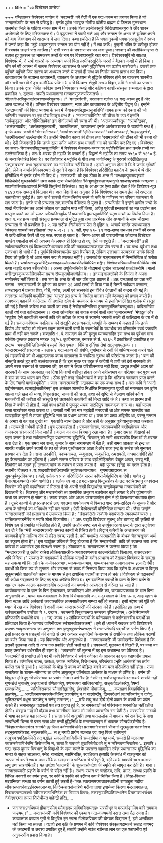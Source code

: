 +++
title = "०७ विश्वेश्वर पाण्डेय"

+++
पण्डितप्रवर विश्वेश्वर पाण्डेय ने 'कादम्बरी' की शैली में एक गद्य-काव्य का प्रणयन किया है जो ‘मन्दारमंजरी' के नाम से प्रसिद्ध है। इनके पूर्वज भारद्वाज गोत्रीय पर्वतीय ब्राह्मण थे जिनका मूलस्थान अलमोड़ा जिले के पाटिया नामक ग्राम में था। इनके पिता लक्ष्मीधरसूरि निखिलशास्त्रगुरु थे और शास्त्र अध्येताओं के लिए पारिजाततरु थे। वे वृद्धावस्था में काशी चले आए और सन्तान के अभाव से दुःखित अपने को बाबा विश्वनाथ की आराधना में लगा दिया। कथा प्रचलित है कि भक्तानुकम्पी भगवान् आशुतोष ने स्वप्न में उनसे कहा कि "तुझे अदृष्टानुसार सन्तान का योग नहीं है। मैं क्या करूँ। तुम्हारी भक्ति के वशीभूत होकर मैं स्वयमेव उन्हारे पास आऊँगा।" उसी स्वप्न के उपरान्त पत्र का जन्म हुआ। भगवान् की अलौकिक कृपा से उत्पन्न हुए पुत्ररत्न का नामकरण उन्हीं के नाम पर विश्वेश्वरसूरि रखा गया। विश्वेश्वरसूरि जो साक्षात् विश्वेश्वर थे, ने सभी शास्त्रों का अध्ययन अपने पिता लक्ष्मीधरसूरि के चरणों में बैठकर काशी में ही किया। पाँच वर्ष की अवस्था में बालक विश्वेश्वर अक्षरारम्भ से अपने बुद्धिवैचित्र्य का प्रदर्शन करने लगे। दशवर्ष तक पहुँचते-पहुँचते जिस शास्त्र का अध्ययन करते थे उसमें ही ग्रन्थ का निर्माण करना प्रारम्भ कर दिया। काव्याध्ययन के उपरान्त काव्यग्रन्थों, व्याकरण के अध्ययन से बुद्धि के परिपक्व होने पर व्याकरण शास्त्रीय और सभी शास्त्रों में इस अलौकिक प्रतिभा के धनी विलक्षण-शेमुषी सम्पन्न विद्वान् कवि ने ग्रन्थों का प्रणयन किया। इनके द्वारा निर्मित कपितय ग्रन्थ निर्णयसागर बम्बई और कतिपय काशी-संस्कृत ग्रन्थमाला के द्वारा प्रकाशित
१. द्रष्टव्य : जयति यथाजातानां वाग्जातसुजातपरिजातश्रीः। श्रीलक्ष्मीधरविबुधावतंसचरणाब्जरेणुकणः।।"
'मन्दारमंजरी', प्रस्तावना श्लोक १२
गद्य-काव्य
हुए हैं और आज उपलब्ध भी हैं। पण्डित विश्वेश्वर व्याकरण, न्याय और काव्यशास्त्र के अद्वितीय विद्वान् थे। इन्होंने 'अष्टाध्यायी' की विशद व्याख्या के रूप में 'वैयाकरणसिद्धान्तसुधानिधि' नामक ग्रन्थ की रचना की जो पाणिनीय व्याकरण का एक प्रौढ़ विस्तृत ग्रन्थ है'। 'नव्यन्यायदीधिति' की टीका के रूप में इन्होंने 'तर्ककुतूहल' और 'दीधितिप्रवेश' इन दोनों ग्रन्थों की रचना की थी। 'अलंकारकौस्तुभ' 'रसचन्द्रिका', 'अलंकारप्रदीप', 'अलंकारमुक्तावली', 'काव्यतिलक', 'काव्यरत्न' इनके अलंकारशास्त्र के उपयोगी ग्रन्थ हैं। इनके काव्य-ग्रन्थों में 'रोमावलीशतक', 'आर्यासप्तशती' 'होलिकाशतक' 'वक्षोजशतकम्', 'षड्ऋतुवर्णन', 'लक्ष्मीविलास' उल्लेखनीय हैं। इन्होंने नैषाधीय काव्य की टीका तथा 'रसमञ्जरी' की टीका की भी रचना की थी। ऐसी किंवदन्ती है कि उनके द्वारा प्रणीत अनेक ग्रन्थ भगवती गंगा को समर्पित कर दिए गए।
विश्वेश्वर का समय-'वैयाकरणसिद्धान्तसुधानिधि' में विश्वेश्वर ने स्थान-स्थान पर भट्टोजिदीक्षित तथा उनके ग्रन्थों का उल्लेख किया है। अतः ये अवश्य ही भट्टाजि के परवर्ती हैं। विद्वानों ने भट्टोजि का समय १५६० से १६१० ई. के मध्य निर्धारित किया है। पर विश्वेश्वर ने भट्टोजि के पौत्र तथा नागोजिभट्ट के गुरुवर्य हरिदीक्षितकृत ‘लघुशब्दरत्न' तथा 'बृहत्शब्दरत्न' का नामोल्लेख नहीं किया है। इससे अनुमान होता है कि वे उनके पूर्ववर्ती होंगे, लेकिन कर्णाकर्णिकापरम्परा से सुनने में आता है कि विश्वेश्वर हरिदीक्षित महादेय के समय में थे और हरिदीक्षित ने इनके दर्शन भी किए थे। 'रसमञ्जरी' की एक टीका के अन्त में "ग्रन्थकृत्पुत्रजयकृष्णो विलिलेखेदं पुस्तकमिति” तथा उसके द्वारा निम्नलिखित
'दिग्गुणर्तुशशलाञ्छनयुक्ते शालवाहनशके जयकृष्णः। श्रावणीयसितपक्षदशम्यां निर्मितिं पितुरिमां विलिलेख।
पद्य के आधार पर ऐसा प्रतीत होता है कि विश्वेश्वर-पुत्र १६४३ शक सम्वत् में विद्यमान थे। अतः विद्वानों का अनुमान है कि विश्वेश्वर का समय ईसा की अष्टादश शताब्दी का पूर्वार्द्ध है। प्रायः सभी शास्त्रों में ग्रन्थनिर्माण करने से कवि के पाण्डित्य का परिचय सहजरूप से लग जाता है। इनके सभी ग्रन्थ तत् तत् शास्त्रीय वैशिष्ट्य से युक्त हैं। ग्रन्थनिर्माण में इन्होंने प्राचीन ग्रन्थों के शब्दों में परिवर्तन कर अपने कौशल का प्रदर्शन मात्र नहीं किया, अपितु पूर्ववर्ती ग्रन्थकारों का मत प्रदर्शन कर वस्तुतः अपने मत की स्पष्ट अभिव्यक्तिपूर्वक 'वैयाकरणसिद्धान्तसुधानिधि' सदृश ग्रन्थों का निर्माण किया है। अतः
१. यह ग्रन्थ काशी संस्कृत ग्रन्थमाला से मुद्रित हुआ तथा प्रारम्भिक तीन अध्यायों के साथ चौखम्बा
ग्रन्थमाला से भी प्रकाशित है। २. यह सटीक-निर्णयसागर प्रेस से मुद्रित ३. आचार्य बलदेव उपाध्यायकृत 'संस्कृत शास्त्रों का इतिहास' पृष्ठ ५०२-३ । ४. वही, पृष्ठ ४१०
६२
गद्य-खण्ड
उन-उन ग्रन्थों की रचना से कवि-प्रतिभा कैसी थी यह स्वतः स्पष्ट हो जाता है। निगम-आगम की पारावारीणता को प्राप्त विश्वेश्वर पाण्डेय बयालीस वर्ष की अवस्था के लगभग ही दिवंगत हो गए, ऐसी जनश्रुति है।
_ 'मन्दारमंजरी" इसी सर्वशास्त्रपण्डित एवं विलक्षणप्रतिभासम्पन्न कवि की गद्यकाव्यात्मक एक प्रौढ़ रचना है। यह ग्रन्थ-पूर्वभाग तथा उत्तरभाग दो भागों में है। पूर्वार्ध विश्वेश्वरपाण्डेय द्वारा विरचित है, लेकिन उत्तरभाग परम्परावश उनके किसी शिष्य की कृति है जो आज समग्र रूप से उपलब्ध नहीं है। उत्तरार्ध के मङ्गलाचरण में निम्नलिखित दो श्लोक मिलते हैं।
स्वर्गस्रवत्सुरसरिद्विरलप्रवाहकल्लोलडम्बरविडम्बिभिरेव गद्यैः। विश्वेश्वराभिधकवीश्वरनिर्मितेयं तोषं कथा न हृदि कस्य चरीकरोति।। अस्या अपूर्तिजनितेन हि नोद्यमानो दुःखेन चापलमहं प्रकटीकरोमि। मालां करीन्द्रवरकुम्भजमौक्तिकीयां ग्रथ्नन्व रौप्यकृतबीजगणैर्हसाय।।
इन मङ्गलश्लोकों के निर्माता ने अपना नामोल्लेख नहीं किया है। इस भाग के अन्त के भी चार पाँच पृष्ठ अप्राप्त हैं। अतः ग्रन्थकर्ता का पता नहीं चलता।
मन्दारमञ्जरी के पूर्वभाग का प्रारम्भ २६ आर्या छन्दों से किया गया है जिनमें सर्वप्रथम परमात्मा, ताण्डवनृत्य में प्रसक्त शिव, गौरी, गणेश, लक्ष्मी एवं सरस्वती इन विविध देवताओं की वन्दना की गई है। तदनन्तर आदिकवि वाल्मीकि तथा 'भारत' इस ग्रन्थ के निर्माता पाराशर मुनि वेदव्यास को प्रणाम करते हैं। तत्पश्चात् महाकवि कालिदास की प्रशस्ति श्लेष के चमत्कार के माध्यम से इस निम्नलिखित श्लोक में प्रस्तुत की गई है जिसमें कविता तथा काली का श्लेष है
नेत्रीकृताग्निमित्रा कुमारसूर्जनितमेघरघुभावा।
कवितामिषेण काली वशं गता कालिदासस्य।।
राजा अग्निमित्र को नायक बनाने वाली तथा ‘कुमारसम्भव' 'मेघदूत' और 'रघुवंश' ऐसे काव्यों की जननी कवि की कविता के व्याज से स्वयमेव भगवती काली ही कालिदास के वश में हो गई हैं। सकलकविमान्य कालिदास की संस्तुति हर ग्रन्थकर्ता, भवभूति के सम्बन्ध में कहता है कि इनके वियोग और मर्यादा को संरक्षण प्रदान करने वाली वाणी के रचनाभेदों के यथार्थत्व का परिमार्जन स्वयं प्रजापति ब्रह्मा भी नहीं कर सकते। शब्दराशि
१. पं. तारादत्त पंत की कुसुम व्याख्यासहित इस ग्रन्थ का पूर्वभाग मात्र पर्वतीय-पुस्तक प्रकाशन
मण्डल २३/५८ दूधविनायक, बनारस से सं. १६६५ में प्रकाशित है
प्रकाशित
ह
क द्रष्टव्य : भवभूतेविच्छित्तिव्यभिचारमुचो गिरा गुम्फाः। विधिना दुर्निवारं तेषां खलु भावभूतत्वम्।। 'मन्दारमञ्जरी' प्रस्तावना - श्लोक ६
गद्य-काव्य
की शेवधि, गुणोंमात्र से रसों की अभिव्यञ्जना करने वाले एवं महाकवियों को भी आह्लादजनक काव्य वासवदत्ता के रचयिता सुबन्ध की परिशंसना करता है।' बाण की संस्तुति करते हुए कवि उल्लेख करता है कि इस भूतल पर बहुत से कवियों ने बाणी की देवी सरस्वती की अपने सरस रचनाओं से उपासना की, पर बाण ने केवल परिशीलनमात्र नहीं किया, प्रत्युत उन्होंने अपने को सरस्वती के साथ आत्मसात् कर दिया कि वाणी वशीभूत होकर अपने स्त्रीस्वभाव का परित्याग कर पुरुष रूप में बाण का रूप धारण कर लिया। ठीक इसी तरह गोवर्धनाचार्य ने कहा है कि अतिशय चमत्कार प्राप्त करने के लिए “वाणी बाणो बभूवेति” । जान
'मन्दारमञ्जरी' गद्यकाव्य का एक कथा-ग्रन्थ है। अतः कवि ने “आदौ पद्यैर्नमस्कारः खलादेर्वृत्तकीर्तनम्” इस अलंकार शास्त्रीय निर्धारित नियमानुसार पूज्यों को नमस्कार कर दुर्गम आत्मा वाले खल की माया, पिशुनसंसद्, सज्जनों की सत्ता, ब्रह्मा की सृष्टि से विलक्षण अनिर्वचनीय महाकवियों की कविता की संस्तुति एवं उग्रप्रकति ककवियों की निन्दा आदि की है।
कथा का प्रारम्भ प्राची दिशा के वर्णन से होता है, जहाँ मगध प्रदेशों में पुष्पपुर अथवा पाटलिपुत्र नामक एक नगर था। वहाँ पल्लव राजा राजशेखर राज्य करता था। उसकी रानी का नाम महादेवी मलयवती था और समस्त शास्त्रीय तथा व्यावहारिक गुणों से सम्पन्न बुद्धिनिधि नाम का प्रधान अमात्य था। राजा का प्रताप अद्वितीय था, परन्तु सन्तान के अभाव से वह बड़ा दुःखी था। एकरात्रि स्वप्न देखता है और उसी के अनुसार पुत्रीयानुष्ठानयज्ञ करवाता है। मलयवती गर्भवती होती है। पुत्र उत्पन्न होता है। पुत्रजननोत्सव, जातककर्मादि षष्ठीमहोत्सव और नामकरण संस्कारादि किए जाते हैं। बालक का नाम चित्रभानु रखा जाता है। कुमार समस्त विद्याओं को ग्रहण करता है तथा सर्वशास्त्रनिपुण प्रधानामात्य बुद्धिनिधि, चित्रभानु को सभी आवश्यकीय शिक्षाओं से अवगत करा देता है। एक समय जब राजा, कुमार के साथ सभामण्डप में बैठा है, उसी समय आकाश से इन्द्र का सारथि मातलि अपने स्वामी के रथ को लेकर पृथ्वीतल पर आता है और राजा इन्द्र के सन्देश को सुनाकर प्रस्थान कर देता है। राजा उदयगिरि, काञ्चनाचल, जम्बूपादप, जम्बूसरित, अमरावती, गन्धमादनगिरि होते हुए कैलासपर्वत पर पहुँचता है। अपने समस्त परिवार के साथ वहाँ लोहितशैल, वैद्युत अचल, सरयू नदी, शिवगिरि को देखते हुए गृत्समद ऋषि के तपोवन में प्रवेश करता है। वहीं पुरन्दर (इन्द्र) का दर्शन होता है। स्थानीय विकल्प
१. यः शब्दराशिशेवधिरवभाति सुवंशलक्षणान्वयतः।
गुणमात्रग्राह्यरसः स सुबन्धुर्बन्धुरनिबन्धः।। वही, श्लोक १० २. परिशीलितैव सरसं कविराजैर्बहुभिरिव वाग्देवी।
बाणेन तु वैजात्यात्कथयति नामैव वाणीति।। श्लोक ११
मा
८४
गद्य-खण्ड
बिन्दुसरोवर के तट पर चित्रभानु गन्धर्वराज चित्रसेन की पुत्री मदयन्तिका से मिलता है जो अपनी सखी विद्याधरेन्द्र चन्द्रकेतुकन्या मन्दारमंजरी को दिखलाती है। चित्रभानु और मन्दारमंजरी का पास्परिक अनुराग उत्तरोत्तर बढ़ने लगता है और पूर्वभाग की कथा का अवसान हो जाता है।
काव्य शब्दतः और अर्थतः परछायारहित होने से ही विलक्षणशोभाधायक होता है। दूसरे काव्यों के इधर-उधर से लाए गए तथा अपने काव्य में विन्यस्त शब्द अर्थ-दारिद्र्य के सूचक हैं और अन्य के सौन्दर्य का अभिवर्धन नहीं कर सकते। ऐसी विश्वेश्वरकी परिनिष्ठित मान्यता थी। जैसा उन्होंने ‘मन्दारमन्जरी' की प्रस्तावना में उपन्यस्त किया है :
"विशकलितैः परकीयैः पदार्थजातैः स्वकाव्यविन्यस्तैः।
याचितकमण्डनैरिव न भवति शोभा विजातीया।।" अतः यद्यपि विश्वेश्वर सुबन्धु और बाणभट्ट की कृतियों से विशेष रूप से प्रभावित परिलक्षित होते हैं, तथापि उन्होंने स्पष्ट रूप से उपर्युक्त आर्या छन्द के द्वारा उद्घोषणा कर दी है कि “मेरी 'मन्दारमञ्जरी' समस्त काव्यों से विचित्र होगी। विद्वान् कवियों के अन्तःकरण की काव्यमयी वृत्ति मालिन्य दोष से रहित स्वच्छ रहती है, तभी यथार्थतः आत्मप्रतीति के बोधक चैतन्यसूचक अर्थ का स्फुरण होता है"।' इस उपर्युक्त उक्ति से सिद्ध हो जाता है कि 'मन्दारमंजरी' कवि की स्वतन्त्र तथा अन्य कवियों से अप्रभावित एक विलक्षण रचना है। टीकाकार पं. तारादत्तपन्त ने उल्लेख किया है कि “मन्दारमञ्जरी तु अतीव रुचिरा लौकिकशास्त्रीय-व्यवहारवर्णनपरा कादम्बरीतोऽपि विलक्षणा, वासवदत्ताया अपि विचित्रा।" संस्कत के गद्यकाव्यों में लौकिक पदार्थों के वर्णन-प्राधान्य को देखकर विश्वेश्वर के सन्मुख यह समस्या थी कि दर्शन के कार्यकारणभाव, व्याप्यव्यापकभाव, बाध्यबाधकभाव-प्रमाणप्रामाण्य इत्यादि गंभीर पदार्थों को किस रूप से सुगमता और सरलता से काव्य में निरूपण किया जाय कि दर्शन के अध्ययन से विमुख सुकुमारमति पाठकों को काव्य के माध्यम से इन दार्शनिक पदार्थों का ज्ञान हो सके। विशेषरूप से पद्यकाव्यों की अपेक्षा गद्यकाव्यों के लिए यह बड़ा अपेक्षित विषय है। इन दार्शनिक पदार्थों के ज्ञान के बिना दर्शन के अप्रगल्भ काव्य-पाठक काव्यशास्त्रीय अलंकारों का यथार्थतः आस्वादन से वञ्चित रह जाते हैं। कार्यकारणभाव के ज्ञान के बिना हेत्वलकार, काव्यलिङ्ग और असंगति का, व्याप्यव्यापकभाव के ज्ञान बिना अनुमानादि का, बाध्य-बाधकभावज्ञान के बिना विरोधाभासादि का, सादृश्यज्ञान के बिना उपमा, आहार्यज्ञान के बिना रूपक आदि अलंकारों का वास्तविक आत्मसातीकरण सम्भव नहीं हो सकता। इसी उद्देश्य की पूर्ति को ध्यान में रख कर विश्वेश्वर ने अपनी कथा ‘मन्दारमञ्जरी' की संरचना की है। इसीलिए इस ग्रन्थ में सर्वशास्त्रप्रवीण रचयिता ने १. द्रष्टव्य : काव्यमयी विबुधानामन्तःकरणस्य वृत्तिरमलेयम्। अर्थश्चैतन्यमपि प्रतिफलति यथार्थतो यत्र ।।
गद्य-काव्य
८५
लौकिक पदार्थों के वर्णनप्रकार से दर्शनशास्त्रीय पदार्थों का प्रतिपादन किया है-“काणादं पाणिनीयञ्च सर्वशास्त्रोपकारकम्"। इसे ही ध्यान में रखकर कवि विश्वेश्वरने प्रथमतः सादृश्यसम्बन्ध का अनुसरण कर कुसुमपुरवर्णनप्रसङ्ग में प्रमाणप्रमेयादि पदार्थों का वर्णन किया है। इसी प्रकार अन्य प्रसङ्गों की संगति से तथा अवसर सङ्गतियों के माध्यम से दार्शनिक तथा लौकिक पदार्थों का वर्णन किया गया है। यह विचारणीय और
अनुसन्धेय है।
'मन्दारमञ्जरी' की उल्लेखनीय विशेषता है कि इसकी मूलकथा आदि से अन्य तक प्रवाहित होती चली गई है। उपकथाएँ, मूलकथा में मिलती हैं, पर कथा का प्रवाह उत्तरोत्तर वर्धनशील ही रहता है। 'कादम्बरी' की तुलना में यह इस कथाग्रन्थ का वैशिष्ट्य है। 'कादम्बरी' से प्रभावित होने पर भी कवि विश्वेश्वर ने सर्वत्र नवीनता के आनयन का एक श्लाघनीय प्रयास किया है। श्लेषनिष्ठ उपमा, उत्प्रेक्षा, रूपक, व्यतिरेक, विरोधाभास, परिसंख्या प्रभृति अलंकारों का प्रयोग पर्याप्त रूप से हुआ है। अलंकारों के बोझ से काव्य को बोझिल बनाने का यत्न परिलक्षित नहीं होता। राजा राजशेखर के शासन-सौभाग्य का वर्णन आमूलचूल परिसंख्या अलंकार के माध्यम से वर्णित है। वर्णन की विपुलता होते हुए
भी परिसंख्या का प्रयोग नितान्त दर्शनीय है:
“यस्मिन् सर्वोत्तरपुण्यचरितरत्नाकरे शासति महीं गुणच्छेदो मृणालेषु अङ्गप्रचारो गणितागमेषु, वर्णव्यत्ययः सात्त्विकभावेषु, सङ्करोऽलंकारेषु, वैषम्यं छन्दःप्रभेदेषु....... जातिनिराकरणं सौगतसिद्धान्तेषु, ईश्वरद्वेषो मीमांसकेषु,.......करग्रहणं विवाहविधिषु न ब्राह्मणेषु,......अश्लीलभाषणमश्वमेधविधिषु रतप्रयोगेषु च न सद्गोष्ठीषु, द्विजपरीक्षणं लक्षणविचारेषु न दानेषु, श्रुतिलङ्घनं वधूनां कटाक्षेषु न जनेषु समभवन्।"
__कवि लघु तथा दीर्घ दोनों प्रकार के वाक्यों का प्रयोग करते हैं। समासबहुल पदावली यत्र तत्र प्रयुक्त हुई है, पर समस्तपदों की परियोजना श्रमसाधित नहीं प्रतीत होती। संस्कृत गद्य की प्रौढ़ता तथा कमनीयता काव्य को सर्वथा प्रशंसनीय बना देती है। पारस्परिक सम्वादों में भाषा का प्रवाह बड़ा प्राञ्जल है। सन्तान की अनुत्पत्ति तथा पाताललोक में भागकर गये दावनेन्द्र के नाश सम्बन्धिनी चिन्ता से ग्रस्त राजा और मन्त्री बुद्धिनिधि के मन्त्रणाप्रसङ्ग में भाषागत सौन्दर्य दर्शनीय है:
"विज्ञातमप्येतदार्यस्य स्मार्यते इह किल कर्मणामविच्छेदेन प्रतायमाने संसारे जीवानां सुखदुःखान्यतरभोगाय तदनुरूपशरीरग्रहः समुल्लसति,.... स तु ममापि प्रायेण सञ्जात एव, यत्तु पित्र्यं तृतीयमृणं तत्पुत्रमात्रपरिहार्यमिति तद् बद्धोऽहं सकलातिशायिनीमपि सम्पदमिमां न बहु मन्ये, सम्पदो हि चलप्रायाः कालक्रमेणाविर्भवन्ति तिरोभवन्ति च, तासां हि सद्भावे सुखविशेषोऽभावे तु न कश्चिदप्यनिष्टलेशः”...इत्यादि।गद्य-खण्ड
कुमार चित्रभानु के विद्याओं के ग्रहण करने के उपरान्त महामहिम सर्वज्ञ प्रधानामात्य बुद्धिनिधि का मानव के सहज चाञ्चल्य, स्नेह, राजादेश, स्वामिभक्ति, स्वाधिकार इत्यादि के संबंध में राजकुमार को सत्परामर्श अपने शास्त्र तथा लौकिक व्यवहारगत पाण्डित्य से परिपूर्ण है, वहीं इसके वाक्यविन्यास अत्यन्त लघु तथा सारगर्भित हैं। यह उपदेश 'कादम्बरी' के शुकनासोपदेश की स्मृति को जागृत कर देती है। माना।
'मन्दारमञ्जरी' प्रकृति के वर्णनों से रहित नहीं है। स्थान-स्थान पर चन्द्रोदय, रात्रि, प्रभात, सन्ध्या प्रकृति के विभिन्न अवयवों का वर्णन हुआ, पर कवि ने प्रकृति को उद्दीपन रूप में चित्रित किया है। विरह-विदग्धा मदयन्तिका सन्ध्या का वर्णन करती हुई कहती है-"ततः स्वल्पसमयमात्रावस्थायिनी रागबहुला मदीया जीवनसंभावनेवाऽऽविरभवत्सन्ध्या, किञ्चिन्मात्रसंचारिणो मदीयाः प्राणाः इवार्यम्णः किरणा मन्दतामगाहन्त, विरलायमानप्रकाशो मदीयकल्पनाभिनिवेश इव विरराम दिवसः, तत्तदनुपपत्तिप्रतिसन्धानेन प्रियतमलाभसंभाव नेवोद्गच्छता तमसा तिरोधीयत माहेन्द्री हरित्.....
* जनान्तराऽनधिगम्यं द्वीपान्तरमिव ममैव हृदयं प्राविशन्निदाघदाहः, सरसीभूतं च मत्सर्वाङ्गमिव वारि समवाय जाड्यम्।”
_ 'मन्दारमंजरी' कवि विश्वेश्वर की एकमात्र गद्य-काव्यमयी उदात्त तथा प्रौढ़ रचना है। काव्यात्मक प्रख्यात गुणों से विभूषित इस रचना में लोकप्रियता की योग्यता विद्यमान है, इसे अस्वीकार नहीं किया जा सकता। यद्यपि इस कृति के प्रणयन में कवि विश्वेश्वर संस्कृतगद्यम्कवि सम्राट् बाणभट्ट की कादम्बरी से अवश्य प्रभावित हुए हैं, तथापि उन्होंने सर्वत्र नवीनता लाने का एक श्लाघनीय एवं अनुकरणीय प्रयास किया है।